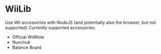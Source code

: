 # WiiLib
Use Wii accessories with NodeJS (and potentially also the browser, but not supported)
Currently supported accessories:
* Official WiiMote
* Nunchuk
* Balance Board

